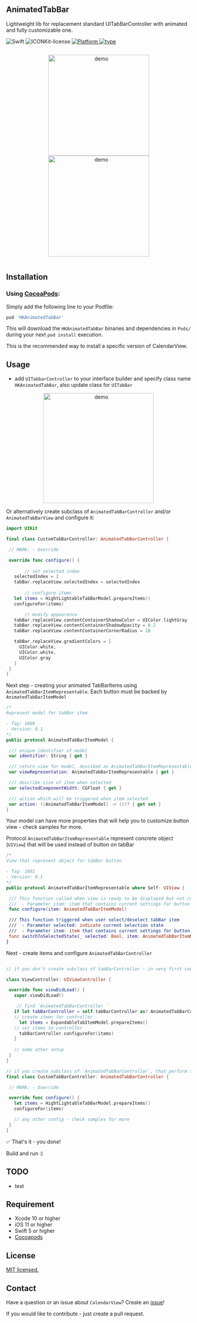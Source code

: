 ## AnimatedTabBar


Lightweight lib for replacement standard UITabBarController with animated and fully customizable one.

<p align="left">
  <img alt="Swift" src="https://img.shields.io/badge/Swift-5-orange.svg">
  <img alt="ICONKit-license" src="https://img.shields.io/badge/license-MIT-green">
  </a>
  <a href="https://github.com/icon-project/ICONKit" target="_blank">
    <img alt="Platform" src="https://img.shields.io/badge/platform-iOS-green">
  </a>
    <a href="https://github.com/icon-project/ICONKit" target="_blank">
    <img alt="type" src="https://img.shields.io/badge/status-beta-blue">
  </a>
</p>


<div class="row">
  <div class="column">
	<p align="center">
	  <img alt="demo" src="./blobs/sample_1.gif" width="275">
	  <img alt="demo" src="./blobs/sample_2.gif" width="275">
	</p>
  </div>
</div>



## Installation

### Using [CocoaPods](https://cocoapods.org):

Simply add the following line to your Podfile:

```ruby
pod 'HKAnimatedTabBar'
```

This will download the `HKAnimatedTabBar` binaries and dependencies in `Pods/` during your next
`pod install` execution.

This is the recommended way to install a specific version of CalendarView.


## Usage

* add `UITabbarController` to your interface builder and specify class name `HKAnimatedTabBar`, also update class for `UITabBar`


<p align="center">
  <img alt="demo" src="./blobs/drop_in.gif" width="300">
</p>

Or alternatively create subclass of `AnimatedTabBarController` and/or `AnimatedTabBarView` and configure it:

 ``` swift
import UIKit

final class CustomTabBarController: AnimatedTabBarController {

  // MARK: - Override

  override func configure() {
  
  		// set selected index
    selectedIndex = 2 
    tabBar.replaceView.selectedIndex = selectedIndex
    
    	// configure items
    let items = HightLightableTabBarModel.prepareItems()
    configureFor(items)

		// modify appearence
    tabBar.replaceView.contentContainerShadowColor = UIColor.lightGray
    tabBar.replaceView.contentContainerShadowOpacity = 0.2
    tabBar.replaceView.contentContainerCornerRadius = 18

    tabBar.replaceView.gradientColors = [
      UIColor.white,
      UIColor.white,
      UIColor.gray
    ]
  }
}

 ```

Next step - creating your animated TabBarItems using `AnimatedTabBarItemRepresentable`. Each button must be backed by `AnimatedTabBarItemModel`

 ``` swift
/*
 Represent model for tabBar item

 - Tag: 1000
 - Version: 0.1
 */
public protocol AnimatedTabBarItemModel {

  /// unique identifier of model
  var identifier: String { get }

  /// return view for model, descibed as AnimatedTabBarItemRepresentable, should be inherited from UIView
  var viewRepresentation: AnimatedTabBarItemRepresentable { get }

  /// describe size of item when selected
  var selectedComponentWidth: CGFloat { get }

  /// action which will be triggered when item selected
  var action: ((AnimatedTabBarItemModel) -> ())? { get set }
}
 ```
 

Your model can have more properties that will help you to customize button view - check samples for more.

Protocol `AnimatedTabBarItemRepresentable` represent concrete object (`UIView`) that will be used instead of button on tabBar

 ``` swift
 /*
 View that represent object for tabBar button

 - Tag: 1001
 - Version: 0.1
 */
public protocol AnimatedTabBarItemRepresentable where Self: UIView {

  /// This function called when view is ready to be displayed but not configured yet
  ///  - Parameter item: item that contains current settings for button replacement see [AnimatedTabBarItemModel](x-source-tag://1000)
  func configure(item: AnimatedTabBarItemModel)

  /// This function triggered when user select/deselect tabBar item
  ///  - Parameter selected: indicate current selection state
  ///  - Parameter item: item that contains current settings for button replacement see [AnimatedTabBarItemModel](x-source-tag://1000)
  func switchToSelectedState(_ selected: Bool, item: AnimatedTabBarItemModel)
}
 ```


Next - create items and configure `AnimatedTabBarController`

 ``` swift

// if you don't create subclass of tabBarController - in very first controller that used in tabBar do next

class ViewController: UIViewController {

  override func viewDidLoad() {
    super.viewDidLoad()

	 // find `AnimatedTabBarController `
    if let tabBarController = self.tabBarController as? AnimatedTabBarController {
    // create items for controller
      let items = ExpandableTabItemModel.prepareItems()
    // set items to controller
      tabBarController.configureFor(items)
    }
    
    // some other setup
  }
}

// if you create subclass of `AnimatedTabBarController`, that perform this configuration in subclass
final class CustomTabBarController: AnimatedTabBarController {

  // MARK: - Override

  override func configure() {
    let items = HightLightableTabBarModel.prepareItems()
    configureFor(items)

	// any other config - check samples for more
  }
}
 ```

✅ 
That's it - you done! 

Build and run :)


## TODO

- test


## Requirement

- Xcode 10 or higher
- iOS 11 or higher
- Swift 5 or higher
- [Cocoapods](https://cocoapods.org)

## License

[MIT licensed.](LICENSE)

## Contact

Have a question or an issue about `CalendarView`? Create an [issue](https://github.com/kirillgorbushko/HKAnimatedTabBar/issues/new)!

If you would like to contribute - just create a pull request.
